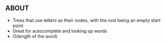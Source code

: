 ## ABOUT

- Trees that use letters as their nodes, with the root being an empty start point
- Great for autocomplete and looking up words
- O(length of the word)